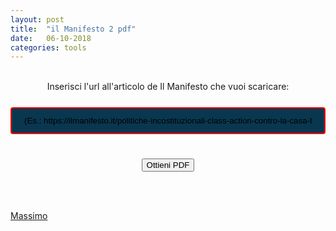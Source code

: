 ```yaml
---
layout: post
title:  "il Manifesto 2 pdf"
date:   06-10-2018
categories: tools
---
```

<br />

<script type="text/javascript" src="../js/jquery-3.3.1.min.js"></script>
<script type="text/javascript" src="../js/manifesto.js"></script>

<style> 
input[type=text] {
    width: 100%;
    padding: 12px 20px;
    margin: 8px 0;
    box-sizing: border-box;
    border: 2px solid red;
    border-radius: 4px;
    background-color: #093750;
}
.button {
    background-color: #093750; 
    border: 2px solid red;
    color: white;
    padding: 15px 32px;
    text-align: center;
    text-decoration: none;
    display: inline-block;
    margin: 4px 2px;
    cursor: pointer;
    font-size: 20px;
}
</style>

<center>
	Inserisci l'url all'articolo de Il Manifesto che vuoi scaricare: <br>
	<br>
<form id="frm1">
  <input type="text" name="fname" value="(Es.: https://ilmanifesto.it/politiche-incostituzionali-class-action-contro-la-casa-bianca/)"><br>
</form>
<br>
<button onclick="myFunction()">Ottieni PDF</button>
</center>

<p id="link"></p>

<script>
function myFunction() {
    var x = document.getElementById("frm1");
    var text = "";
    var i;
    for (i = 0; i < x.length ;i++) {
        text += x.elements[i].value;
    }
    link2pdf(text);
}
</script>
<br><br>
  
[Massimo](https://twitter.com/massimobedini)
